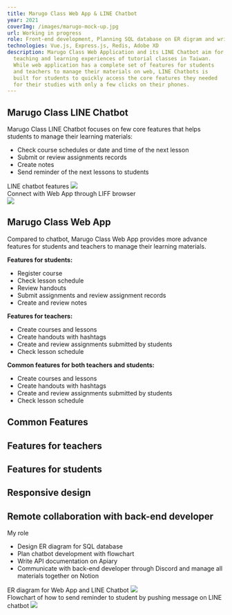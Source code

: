 ```yaml
---
title: Marugo Class Web App & LINE Chatbot
year: 2021
coverImg: /images/marugo-mock-up.jpg
url: Working in progress
role: Front-end development, Planning SQL database on ER digram and writing API doc for back-end developer, UI/UX design
technologies: Vue.js, Express.js, Redis, Adobe XD
description: Marugo Class Web Application and its LINE Chatbot aim for improving
  teaching and learning experiences of tutorial classes in Taiwan.
  While web application has a complete set of features for students
  and teachers to manage their materials on web, LINE Chatbots is
  built for students to quickly access the core features they needed
  for their studies with only a few clicks on their phones.
---
```


## Marugo Class LINE Chatbot

<section class="mb-20">

Marugo Class LINE Chatbot focuses on few core features that helps students to manage their learning materials:

- Check course schedules or date and time of the next lesson
- Submit or review assignments records
- Create notes
- Send reminder of the next lessons to students

</section>

<section class="mb-20">
    <span class="caption">LINE chatbot features</span>
    <img src="/images/show_next_lesson_and_reminder.jpg">
</section>

<section>
    <div class="caption">Connect with Web App through LIFF browser</div>
    <img src="/images/show_liff.jpg">
</section>

<section class="mb-20">

## Marugo Class Web App

<p class="mb-18">
Compared to chatbot, Marugo Class Web App provides more advance features for students and teachers to manage their learning materials.
</p>

**Features for students:**

- Register course
- Check lesson schedule
- Review handouts
- Submit assignments and review assignment records
- Create and review notes

**Features for teachers:**

- Create courses and lessons
- Create handouts with hashtags
- Create and review assignments submitted by students
- Check lesson schedule

**Common features for both teachers and students:**

- Create courses and lessons
- Create handouts with hashtags
- Create and review assignments submitted by students
- Check lesson schedule

</section>

<section>

## Common Features

<image-wrap :images="[{url: '/images/teacher-my-coourses.jpg', caption: 'Review all material'}, 
{url: '/images/teacher_schedule.jpg', caption: 'Schedule of all lessons'}]">
</image-wrap>

</section>

<section>

## Features for teachers

<image-wrap :images="[{url: '/images/teacher_edit_lesson.jpg', caption: 'Create, edit or delete lesson'}, 
{url: '/images/teacher_create_course.jpg', caption: 'Create, edit or delete course'}]">
</image-wrap>

<image-wrap :images="[{url: '/images/teacher_grade_assignment.jpg', caption: `Review student's assignment`}, 
{url: '/images/teacher_all_lessons.jpg', caption: 'Review all lessons'}]">
</image-wrap>

</section>

<section>

## Features for students

<image-wrap :images="[
{url: '/images/student_submit_assignment.jpg', caption: 'Submit assignment'}, 
{url: '/images/student_review_handout.jpg', caption: `Review lesson's handout`}
]">
</image-wrap>

<image-wrap :images="[
{url: '/images/student_reminder.jpg', caption: 'Enable or disable reminder'}, 
{url: '/images/student_register_course.jpg', caption: 'Register course'}
]">
</image-wrap>

</section>

<section>

## Responsive design

<image-wrap :images="[
{url: '/images/login_mobile.png'},
{url: '/images/student_register_course_mobile.png'},
{url: '/images/student_handout_mobile.png'},
{url: '/images/student_review_handout_lightbox_mobile.png'},
]" :is-responsive="false"> </image-wrap>

</section>

<section class="mb-20">

## Remote collaboration with back-end developer

My role

- Design ER diagram for SQL database
- Plan chatbot development with flowchart
- Write API documentation on Apiary
- Communicate with back-end developer through Discord and manage all materials together on Notion

</section>

<section class="mb-20">
    <span class="caption">ER diagram for Web App and LINE Chatbot</span>
    <img src="/images/LIFF-APP---ER-diagram---0616.jpg">
</section>

<section class="mb-20">
    <span class="caption">Flowchart of how to send reminder to student by pushing message on LINE chatbot</span>
    <img src="/images/liff_flowchart.jpg">
</section>
